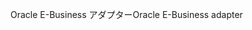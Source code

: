 <span data-ttu-id="de51d-101">Oracle E-Business アダプター</span><span class="sxs-lookup"><span data-stu-id="de51d-101">Oracle E-Business adapter</span></span>